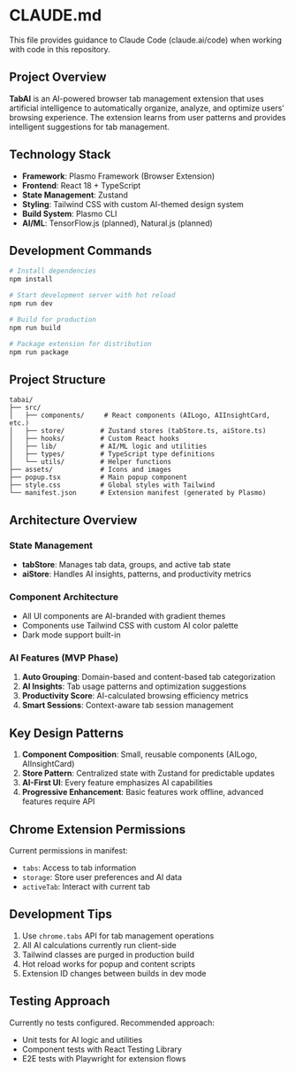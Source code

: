 # CLAUDE.md

This file provides guidance to Claude Code (claude.ai/code) when working with code in this repository.

## Project Overview

**TabAI** is an AI-powered browser tab management extension that uses artificial intelligence to automatically organize, analyze, and optimize users' browsing experience. The extension learns from user patterns and provides intelligent suggestions for tab management.

## Technology Stack

- **Framework**: Plasmo Framework (Browser Extension)
- **Frontend**: React 18 + TypeScript
- **State Management**: Zustand
- **Styling**: Tailwind CSS with custom AI-themed design system
- **Build System**: Plasmo CLI
- **AI/ML**: TensorFlow.js (planned), Natural.js (planned)

## Development Commands

```bash
# Install dependencies
npm install

# Start development server with hot reload
npm run dev

# Build for production
npm run build

# Package extension for distribution
npm run package
```

## Project Structure

```
tabai/
├── src/
│   ├── components/     # React components (AILogo, AIInsightCard, etc.)
│   ├── store/         # Zustand stores (tabStore.ts, aiStore.ts)
│   ├── hooks/         # Custom React hooks
│   ├── lib/           # AI/ML logic and utilities
│   ├── types/         # TypeScript type definitions
│   └── utils/         # Helper functions
├── assets/            # Icons and images
├── popup.tsx          # Main popup component
├── style.css          # Global styles with Tailwind
└── manifest.json      # Extension manifest (generated by Plasmo)
```

## Architecture Overview

### State Management
- **tabStore**: Manages tab data, groups, and active tab state
- **aiStore**: Handles AI insights, patterns, and productivity metrics

### Component Architecture
- All UI components are AI-branded with gradient themes
- Components use Tailwind CSS with custom AI color palette
- Dark mode support built-in

### AI Features (MVP Phase)
1. **Auto Grouping**: Domain-based and content-based tab categorization
2. **AI Insights**: Tab usage patterns and optimization suggestions
3. **Productivity Score**: AI-calculated browsing efficiency metrics
4. **Smart Sessions**: Context-aware tab session management

## Key Design Patterns

1. **Component Composition**: Small, reusable components (AILogo, AIInsightCard)
2. **Store Pattern**: Centralized state with Zustand for predictable updates
3. **AI-First UI**: Every feature emphasizes AI capabilities
4. **Progressive Enhancement**: Basic features work offline, advanced features require API

## Chrome Extension Permissions

Current permissions in manifest:
- `tabs`: Access to tab information
- `storage`: Store user preferences and AI data
- `activeTab`: Interact with current tab

## Development Tips

1. Use `chrome.tabs` API for tab management operations
2. All AI calculations currently run client-side
3. Tailwind classes are purged in production build
4. Hot reload works for popup and content scripts
5. Extension ID changes between builds in dev mode

## Testing Approach

Currently no tests configured. Recommended approach:
- Unit tests for AI logic and utilities
- Component tests with React Testing Library
- E2E tests with Playwright for extension flows
